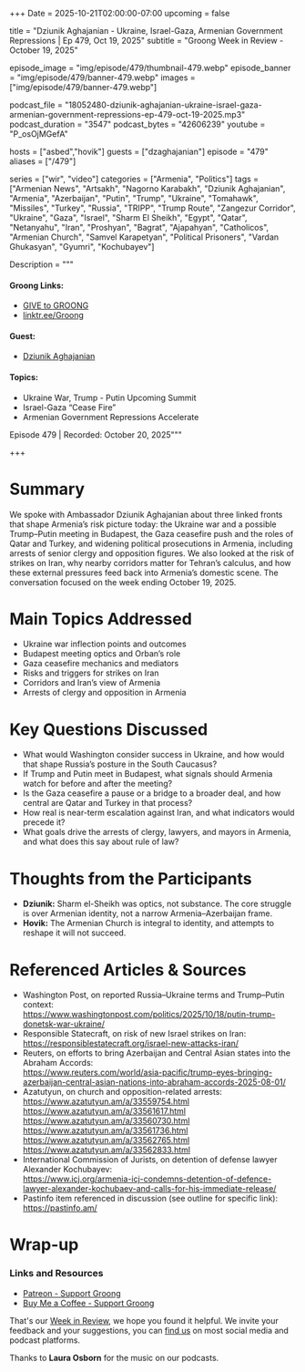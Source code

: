 +++
Date = 2025-10-21T02:00:00-07:00
upcoming = false

title = "Dziunik Aghajanian - Ukraine, Israel-Gaza, Armenian Government Repressions | Ep 479, Oct 19, 2025"
subtitle = "Groong Week in Review - October 19, 2025"

episode_image = "img/episode/479/thumbnail-479.webp"
episode_banner = "img/episode/479/banner-479.webp"
images = ["img/episode/479/banner-479.webp"]

podcast_file = "18052480-dziunik-aghajanian-ukraine-israel-gaza-armenian-government-repressions-ep-479-oct-19-2025.mp3"
podcast_duration = "3547"
podcast_bytes = "42606239"
youtube = "P_osOjMGefA"

hosts = ["asbed","hovik"]
guests = ["dzaghajanian"]
episode = "479"
aliases = ["/479"]

series = ["wir", "video"]
categories = ["Armenia", "Politics"]
tags = ["Armenian News", "Artsakh", "Nagorno Karabakh", "Dziunik Aghajanian", "Armenia", "Azerbaijan", "Putin", "Trump", "Ukraine", "Tomahawk", "Missiles", "Turkey", "Russia", "TRIPP", "Trump Route", "Zangezur Corridor", "Ukraine", "Gaza", "Israel", "Sharm El Sheikh", "Egypt", "Qatar", "Netanyahu", "Iran", "Proshyan", "Bagrat", "Ajapahyan", "Catholicos", "Armenian Church", "Samvel Karapetyan", "Political Prisoners", "Vardan Ghukasyan", "Gyumri", "Kochubayev"]

Description = """

#### Groong Links:
* [GIVE to GROONG](https://podcasts.groong.org/donate)
* [linktr.ee/Groong](https://linktr.ee/groong)

#### Guest:
* [Dziunik Aghajanian](/guest/dzaghajanian)

#### Topics:
* Ukraine War, Trump - Putin Upcoming Summit
* Israel-Gaza “Cease Fire”
* Armenian Government Repressions Accelerate


Episode 479 | Recorded: October 20, 2025"""

+++

# Summary
We spoke with Ambassador Dziunik Aghajanian about three linked fronts that shape Armenia’s risk picture today: the Ukraine war and a possible Trump–Putin meeting in Budapest, the Gaza ceasefire push and the roles of Qatar and Turkey, and widening political prosecutions in Armenia, including arrests of senior clergy and opposition figures. We also looked at the risk of strikes on Iran, why nearby corridors matter for Tehran’s calculus, and how these external pressures feed back into Armenia’s domestic scene. The conversation focused on the week ending October 19, 2025.

# Main Topics Addressed
- Ukraine war inflection points and outcomes
- Budapest meeting optics and Orban’s role
- Gaza ceasefire mechanics and mediators
- Risks and triggers for strikes on Iran
- Corridors and Iran’s view of Armenia
- Arrests of clergy and opposition in Armenia

# Key Questions Discussed
- What would Washington consider success in Ukraine, and how would that shape Russia’s posture in the South Caucasus?
- If Trump and Putin meet in Budapest, what signals should Armenia watch for before and after the meeting?
- Is the Gaza ceasefire a pause or a bridge to a broader deal, and how central are Qatar and Turkey in that process?
- How real is near-term escalation against Iran, and what indicators would precede it?
- What goals drive the arrests of clergy, lawyers, and mayors in Armenia, and what does this say about rule of law?

# Thoughts from the Participants

- **Dziunik:** Sharm el-Sheikh was optics, not substance. The core struggle is over Armenian identity, not a narrow Armenia–Azerbaijan frame.
- **Hovik:** The Armenian Church is integral to identity, and attempts to reshape it will not succeed.


# Referenced Articles & Sources
- Washington Post, on reported Russia–Ukraine terms and Trump–Putin context:  
  https://www.washingtonpost.com/politics/2025/10/18/putin-trump-donetsk-war-ukraine/
- Responsible Statecraft, on risk of new Israel strikes on Iran:  
  https://responsiblestatecraft.org/israel-new-attacks-iran/
- Reuters, on efforts to bring Azerbaijan and Central Asian states into the Abraham Accords:  
  https://www.reuters.com/world/asia-pacific/trump-eyes-bringing-azerbaijan-central-asian-nations-into-abraham-accords-2025-08-01/
- Azatutyun, on church and opposition-related arrests:  
  https://www.azatutyun.am/a/33559754.html  
  https://www.azatutyun.am/a/33561617.html  
  https://www.azatutyun.am/a/33560730.html  
  https://www.azatutyun.am/a/33561736.html  
  https://www.azatutyun.am/a/33562765.html  
  https://www.azatutyun.am/a/33562833.html
- International Commission of Jurists, on detention of defense lawyer Alexander Kochubayev:  
  https://www.icj.org/armenia-icj-condemns-detention-of-defence-lawyer-alexander-kochubaev-and-calls-for-his-immediate-release/
- Pastinfo item referenced in discussion (see outline for specific link):  
  https://pastinfo.am/


# Wrap-up

### **Links and Resources**

* [Patreon - Support Groong](https://www.patreon.com/ann_groong)
* [Buy Me a Coffee - Support Groong](https://www.buymeacoffee.com/groong)

That's our [Week in Review](https://podcasts.groong.org/), we hope you found it helpful. We invite your feedback and your suggestions, you can [find us](https://linktr.ee/groong) on most social media and podcast platforms.

Thanks to __Laura Osborn__ for the music on our podcasts.


